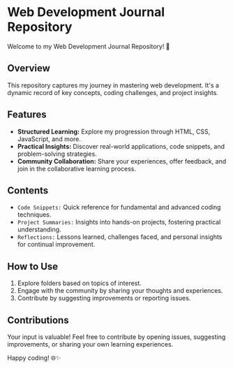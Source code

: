 # Web Development Journal Repository

Welcome to my Web Development Journal Repository! 🚀

## Overview

This repository captures my journey in mastering web development. It's a dynamic record of key concepts, coding challenges, and project insights.

## Features

- **Structured Learning:** Explore my progression through HTML, CSS, JavaScript, and more.
- **Practical Insights:** Discover real-world applications, code snippets, and problem-solving strategies.
- **Community Collaboration:** Share your experiences, offer feedback, and join in the collaborative learning process.

## Contents

- `Code Snippets:` Quick reference for fundamental and advanced coding techniques.
- `Project Summaries:` Insights into hands-on projects, fostering practical understanding.
- `Reflections:` Lessons learned, challenges faced, and personal insights for continual improvement.

## How to Use

1. Explore folders based on topics of interest.
2. Engage with the community by sharing your thoughts and experiences.
3. Contribute by suggesting improvements or reporting issues.

## Contributions

Your input is valuable! Feel free to contribute by opening issues, suggesting improvements, or sharing your own learning experiences.

Happy coding! 🌐✨
